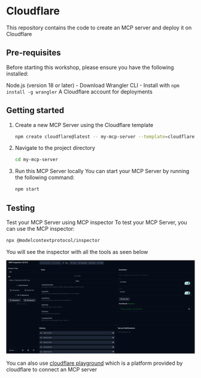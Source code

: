 # Cloudflare

This repository contains the code to create an MCP server and deploy it on Cloudflare

## Pre-requisites

Before starting this workshop, please ensure you have the following installed:

Node.js (version 18 or later) - Download
Wrangler CLI - Install with `npm install -g wrangler`
A Cloudflare account for deployments

## Getting started

1. Create a new MCP Server using the Cloudflare template

   ```bash
   npm create cloudflare@latest -- my-mcp-server --template=cloudflare/ai/demos/remote-mcp-authless
   ```

2. Navigate to the project directory

   ```bash
   cd my-mcp-server
   ```

3. Run this MCP Server locally
   You can start your MCP Server by running the following command:

   ```bash
   npm start
   ```

## Testing

Test your MCP Server using MCP inspector
To test your MCP Server, you can use the MCP inspector:

```bash
npx @modelcontextprotocol/inspector
```

You will see the inspector with all the tools as seen below

![MCP Inspector Screenshot](images/mcp_inspector.png)

You can also use [cloudflare playground](https://playground.ai.cloudflare.com/) which is a platform provided by cloudflare to connect 
an MCP server
